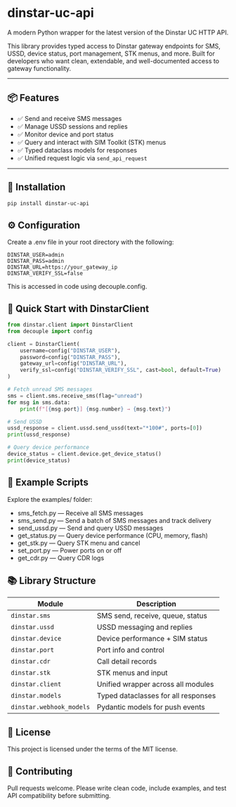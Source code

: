 # dinstar-uc-api

A modern Python wrapper for the latest version of the Dinstar UC HTTP API.

This library provides typed access to Dinstar gateway endpoints for SMS, USSD, device status, port management, STK menus, and more. Built for developers who want clean, extendable, and well-documented access to gateway functionality.

---

## 📦 Features

- ✅ Send and receive SMS messages
- ✅ Manage USSD sessions and replies
- ✅ Monitor device and port status
- ✅ Query and interact with SIM Toolkit (STK) menus
- ✅ Typed dataclass models for responses
- ✅ Unified request logic via `send_api_request`

---

## 🚀 Installation

```bash
pip install dinstar-uc-api
```

## ⚙️ Configuration
Create a .env file in your root directory with the following:

```env
DINSTAR_USER=admin
DINSTAR_PASS=admin
DINSTAR_URL=https://your_gateway_ip
DINSTAR_VERIFY_SSL=false
```

This is accessed in code using decouple.config.

## 🧪 Quick Start with DinstarClient
```python
from dinstar.client import DinstarClient
from decouple import config

client = DinstarClient(
    username=config("DINSTAR_USER"),
    password=config("DINSTAR_PASS"),
    gateway_url=config("DINSTAR_URL"),
    verify_ssl=config("DINSTAR_VERIFY_SSL", cast=bool, default=True)
)

# Fetch unread SMS messages
sms = client.sms.receive_sms(flag="unread")
for msg in sms.data:
    print(f"[{msg.port}] {msg.number} → {msg.text}")

# Send USSD
ussd_response = client.ussd.send_ussd(text="*100#", ports=[0])
print(ussd_response)

# Query device performance
device_status = client.device.get_device_status()
print(device_status)
```

## 🧰 Example Scripts
Explore the examples/ folder:

- sms_fetch.py — Receive all SMS messages
- sms_send.py — Send a batch of SMS messages and track delivery
- send_ussd.py — Send and query USSD messages
- get_status.py — Query device performance (CPU, memory, flash)
- get_stk.py — Query STK menu and cancel
- set_port.py — Power ports on or off
- get_cdr.py — Query CDR logs

## 📚 Library Structure

| Module                   | Description                         |
| ------------------------ | ----------------------------------- |
| `dinstar.sms`            | SMS send, receive, queue, status    |
| `dinstar.ussd`           | USSD messaging and replies          |
| `dinstar.device`         | Device performance + SIM status     |
| `dinstar.port`           | Port info and control               |
| `dinstar.cdr`            | Call detail records                 |
| `dinstar.stk`            | STK menus and input                 |
| `dinstar.client`         | Unified wrapper across all modules  |
| `dinstar.models`         | Typed dataclasses for all responses |
| `dinstar.webhook_models` | Pydantic models for push events     |

## 🪪 License
This project is licensed under the terms of the MIT license.

## 🤝 Contributing
Pull requests welcome.
Please write clean code, include examples, and test API compatibility before submitting.
